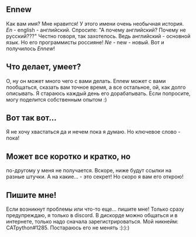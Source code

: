 ## Ennew
Как вам имя? Мне нравится!
У этого имени очень необычная история.
*En* - english - английский. Спросите: "А почему английский? Почему не русский???"
Честно говоря, так захотелось. Ведь английский - основной язык. Но его программисты россияне!
*Ne* - new - новый. 
Вот и получилось *Ennew*!
## Что делает, умеет?
О, ну он может много чего с вами делать. Ennew может с вами пообщаться, сказать вам точное время, а все остальное, ой, как долго описывать.
Я стараюсь каждый день его дорабатывать. Если попросите, могу поделится собственным опытом :)
## Вот так вот...
Я не хочу хвастаться да и нечем пока я думаю. Но ключевое слово - пока! 
## Может все коротко и кратко, но
по-другому у меня не получается.
Вскоре, ниже будут ссылки на разные штучки. А на какие... - это секрет!
Но скоро я вам его открою!
## Пишите мне!
Если возникнут проблемы или что-то еще... пишите мне! Только сразу предупреждаю, я только в discord. В дискорде можно общаться и в интернете, только надо сначала зарегистрироваться. Мой никнейм: CATpython#1285. Постараюсь его не менять :):):)
